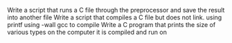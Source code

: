 Write a script that runs a C file through the preprocessor and save the result into another file
Write a script that compiles a C file but does not link.
using printf
using -wall gcc to compile
Write a C program that prints the size of various types on the computer it is compiled and run on
